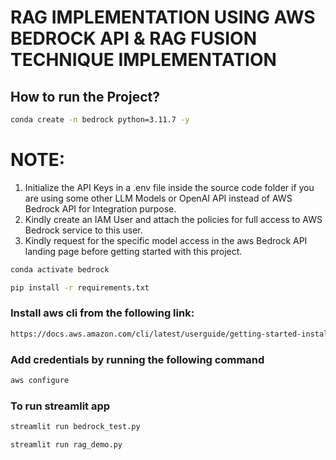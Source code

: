 # RAG IMPLEMENTATION USING AWS BEDROCK API & RAG FUSION TECHNIQUE  IMPLEMENTATION

## How to run the Project?

```bash
conda create -n bedrock python=3.11.7 -y
```

# NOTE:  

1) Initialize the API Keys in a  .env file inside  the source  code  folder  if you are using some other LLM Models or OpenAI API instead of AWS Bedrock API for Integration purpose.
2) Kindly create an IAM User and  attach the policies for full access to  AWS Bedrock service to this user.
3) Kindly  request for the specific model access in the aws Bedrock API landing page  before getting  started with this project. 

```bash
conda activate bedrock 
```

```bash
pip install -r requirements.txt
```

### Install aws cli from the following link:
```bash
https://docs.aws.amazon.com/cli/latest/userguide/getting-started-install.html
```

### Add credentials by running the following command
```bash
aws configure
```

### To run streamlit app

```bash
streamlit run bedrock_test.py
```

```bash
streamlit run rag_demo.py
```
